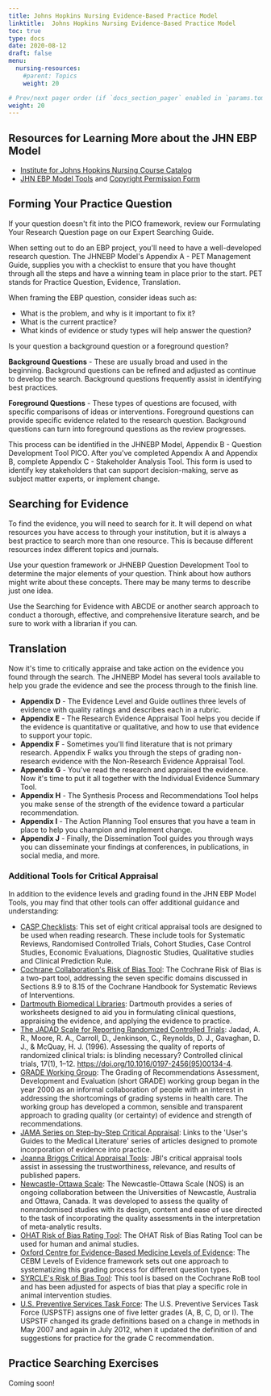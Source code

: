```yaml
---
title: Johns Hopkins Nursing Evidence-Based Practice Model
linktitle:  Johns Hopkins Nursing Evidence-Based Practice Model
toc: true
type: docs
date: 2020-08-12
draft: false
menu:
  nursing-resources:
    #parent: Topics
    weight: 20

# Prev/next pager order (if `docs_section_pager` enabled in `params.toml`)
weight: 20
---
```




## Resources for Learning More about the JHN EBP Model

* [Institute for Johns Hopkins Nursing Course Catalog](https://www.ijhn-education.org/) 
* [JHN EBP Model Tools](https://www.hopkinsmedicine.org/evidence-based-practice/ijhn_2017_ebp.html) and [Copyright Permission Form](https://www.ijhn-education.org/node/18409#overlay-context=content/johns-hopkins-nursing-evidence-based-practice-model-and-tools)

## Forming Your Practice Question

If your question doesn't fit into the PICO framework, review our Formulating Your Research Question page on our Expert Searching Guide.

When setting out to do an EBP project, you'll need to have a well-developed research question. The JHNEBP Model's Appendix A - PET Management Guide, supplies you with a checklist to ensure that you have thought through all the steps and have a winning team in place prior to the start. PET stands for Practice Question, Evidence, Translation.

When framing the EBP question, consider ideas such as:

* What is the problem, and why is it important to fix it?
* What is the current practice?
* What kinds of evidence or study types will help answer the question?

Is your question a background question or a foreground question? 

**Background Questions** - These are usually broad and used in the beginning. Background questions can be refined and adjusted as continue to develop the search. Background questions frequently assist in identifying best practices.

**Foreground Questions** - These types of questions are focused, with specific comparisons of ideas or interventions. Foreground questions can provide specific evidence related to the research question. Background questions can turn into foreground questions as the review progresses.

This process can be identified in the JHNEBP Model, Appendix B - Question Development Tool PICO. After you've completed Appendix A and Appendix B, complete Appendix C - Stakeholder Analysis Tool. This form is used to identify key stakeholders that can support decision-making, serve as subject matter experts, or implement change.

## Searching for Evidence

To find the evidence, you will need to search for it. It will depend on what resources you have access to through your institution, but it is always a best practice to search more than one resource. This is because different resources index different topics and journals. 

Use your question framework or JHNEBP Question Development Tool to determine the major elements of your question. Think about how authors might write about these concepts. There may be many terms to describe just one idea.

Use the Searching for Evidence with ABCDE or another search approach to conduct a thorough, effective, and comprehensive literature search, and be sure to work with a librarian if you can.



## Translation

Now it's time to critically appraise and take action on the evidence you found through the search. The JHNEBP Model has several tools available to help you grade the evidence and see the process through to the finish line.

* **Appendix D** - The Evidence Level and Guide outlines three levels of evidence with quality ratings and describes each in a rubric.
* **Appendix E** - The Research Evidence Appraisal Tool helps you decide if the evidence is quantitative or qualitative, and how to use that evidence to support your topic.
* **Appendix F** - Sometimes you'll find literature that is not primary research. Appendix F walks you through the steps of grading non-research evidence with the Non-Research Evidence Appraisal Tool.
* **Appendix G** - You've read the research and appraised the evidence. Now it's time to put it all together with the Individual Evidence Summary Tool.
* **Appendix H** - The Synthesis Process and Recommendations Tool helps you make sense of the strength of the evidence toward a particular recommendation.
* **Appendix I** - The Action Planning Tool ensures that you have a team in place to help you champion and implement change.
* **Appendix J** - Finally, the Dissemination Tool guides you through ways you can disseminate your findings at conferences, in publications, in social media, and more.

### Additional Tools for Critical Appraisal

In addition to the evidence levels and grading found in the JHN EBP Model Tools, you may find that other tools can offer additional guidance and understanding:

* [CASP Checklists](https://casp-uk.net/casp-tools-checklists/): This set of eight critical appraisal tools are designed to be used when reading research. These include tools for Systematic Reviews, Randomised Controlled Trials, Cohort Studies, Case Control Studies, Economic Evaluations, Diagnostic Studies, Qualitative studies and Clinical Prediction Rule.
* [Cochrane Collaboration's Risk of Bias Tool](http://handbook-5-1.cochrane.org/chapter_8/8_5_the_cochrane_collaborations_tool_for_assessing_risk_of_bias.htm): The Cochrane Risk of Bias is a two-part tool, addressing the seven specific domains discussed in Sections 8.9 to 8.15 of the Cochrane Handbook for Systematic Reviews of Interventions.
* [Dartmouth Biomedical Libraries](http://www.dartmouth.edu/~library/biomed/guides/research/ebm-resources-materials.html?mswitch-redir=classic): Dartmouth provides a series of worksheets designed to aid you in formulating clinical questions, appraising the evidence, and applying the evidence to practice.
* [The JADAD Scale for Reporting Randomized Controlled Trials](https://onlinelibrary.wiley.com/doi/pdf/10.1002/9780470988343.app1): Jadad, A. R., Moore, R. A., Carroll, D., Jenkinson, C., Reynolds, D. J., Gavaghan, D. J., & McQuay, H. J. (1996). Assessing the quality of reports of randomized clinical trials: is blinding necessary? Controlled clinical trials, 17(1), 1–12. https://doi.org/10.1016/0197-2456(95)00134-4.
* [GRADE Working Group](http://www.gradeworkinggroup.org/index.htm): The Grading of Recommendations Assessment, Development and Evaluation (short GRADE) working group began in the year 2000 as an informal collaboration of people with an interest in addressing the shortcomings of grading systems in health care. The working group has developed a common, sensible and transparent approach to grading quality (or certainty) of evidence and strength of recommendations.
* [JAMA Series on Step-by-Step Critical Appraisal](http://www.hopkinsmedicine.org/gim/training/Osler/osler_JAMA_Steps.html): Links to the 'User's Guides to the Medical Literature' series of articles designed to promote incorporation of evidence into practice.
* [Joanna Briggs Critical Appraisal Tools](https://joannabriggs.org/critical-appraisal-tools): JBI's critical appraisal tools assist in assessing the trustworthiness, relevance, and results of published papers.
* [Newcastle-Ottawa Scale](http://www.ohri.ca/programs/clinical_epidemiology/oxford.asp): The Newcastle-Ottawa Scale (NOS) is an ongoing collaboration between the Universities of Newcastle, Australia and Ottawa, Canada. It was developed to assess the quality of nonrandomised studies with its design, content and ease of use directed to the task of incorporating the quality assessments in the interpretation of meta-analytic results.
* [OHAT Risk of Bias Rating Tool](https://ntp.niehs.nih.gov/ntp/ohat/pubs/riskofbiastool_508.pdf): The OHAT Risk of Bias Rating Tool can be used for human and animal studies.
* [Oxford Centre for Evidence-Based Medicine Levels of Evidence](https://www.cebm.net/2016/05/ocebm-levels-of-evidence/): The CEBM Levels of Evidence framework sets out one approach to systematizing this grading process for different question types.
* [SYRCLE's Risk of Bias Tool](https://bmcmedresmethodol.biomedcentral.com/articles/10.1186/1471-2288-14-43): This tool is based on the Cochrane RoB tool and has been adjusted for aspects of bias that play a specific role in animal intervention studies.
* [U.S. Preventive Services Task Force](https://www.uspreventiveservicestaskforce.org/uspstf/grade-definitions): The U.S. Preventive Services Task Force (USPSTF) assigns one of five letter grades (A, B, C, D, or I). The USPSTF changed its grade definitions based on a change in methods in May 2007 and again in July 2012, when it updated the definition of and suggestions for practice for the grade C recommendation.

## Practice Searching Exercises

Coming soon!